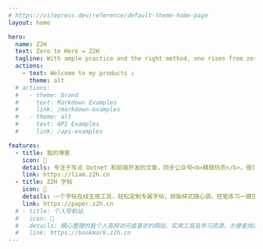 ```yaml
---
# https://vitepress.dev/reference/default-theme-home-page
layout: home

hero:
  name: Z2H
  text: Zero to Hero = Z2H
  tagline: With ample practice and the right method, one rises from zero to hero.
  actions:
    - text: Welcome to my products ↓
      theme: alt
  # actions:
  #   - theme: brand
  #     text: Markdown Examples
  #     link: /markdown-examples
  #   - theme: alt
  #     text: API Examples
  #     link: /api-examples

features:
  - title: 我的博客
    icon: 📰
    details: 专注于写点 Dotnet 和前端开发的文章，同步公众号<b>精致码农</b>，很久没有更新了。
    link: https://liam.z2h.cn
  - title: Z2H 字帖
    icon: 📝
    details: 一个字帖在线生成工具，轻松定制专属字帖，排版样式随心调，控笔练习一键生成，助力高效练字！
    link: https://paper.z2h.cn
  # - title: 个人导航站
  #   icon: 🚀
  #   details: 精心整理的我个人高频访问或喜欢的网站、实用工具及学习资源，方便查找和浏览。
  #   link: https://bookmark.z2h.cn
---
```


